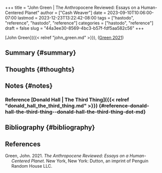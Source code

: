 +++
title = "John Green | The Anthropocene Reviewed: Essays on a Human-Centered Planet"
author = ["Cash Weaver"]
date = 2023-09-10T10:06:00-07:00
lastmod = 2023-12-23T13:22:42-08:00
tags = ["hastodo", "reference", "hastodo", "reference"]
categories = ["hastodo", "reference"]
draft = false
slug = "44a3ee30-8569-4bc3-b57f-fdf5aa582c56"
+++

[John Green]({{< relref "john_green.md" >}}), (<a href="#citeproc_bib_item_1">Green 2021</a>)


## Summary {#summary}


## Thoughts {#thoughts}


## Notes {#notes}


### Reference [Donald Hall | The Third Thing]({{< relref "donald_hall_the_third_thing.md" >}}) {#reference-donald-hall-the-third-thing--donald-hall-the-third-thing-dot-md}


## Bibliography {#bibliography}

## References

<style>.csl-entry{text-indent: -1.5em; margin-left: 1.5em;}</style><div class="csl-bib-body">
  <div class="csl-entry"><a id="citeproc_bib_item_1"></a>Green, John. 2021. <i>The Anthropocene Reviewed: Essays on a Human-Centered Planet</i>. New York, New York: Dutton, an imprint of Penguin Random House LLC.</div>
</div>
